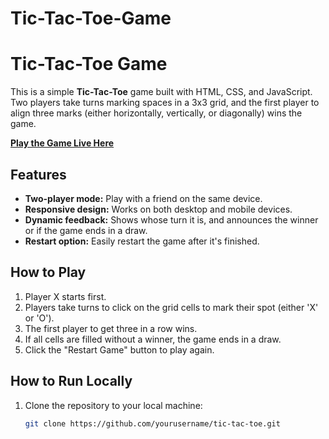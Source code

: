 # Tic-Tac-Toe-Game

# Tic-Tac-Toe Game

This is a simple **Tic-Tac-Toe** game built with HTML, CSS, and JavaScript. Two players take turns marking spaces in a 3x3 grid, and the first player to align three marks (either horizontally, vertically, or diagonally) wins the game.

[**Play the Game Live Here**](https://your-netlify-url.netlify.app)

## Features

- **Two-player mode:** Play with a friend on the same device.
- **Responsive design:** Works on both desktop and mobile devices.
- **Dynamic feedback:** Shows whose turn it is, and announces the winner or if the game ends in a draw.
- **Restart option:** Easily restart the game after it's finished.

## How to Play

1. Player X starts first.
2. Players take turns to click on the grid cells to mark their spot (either 'X' or 'O').
3. The first player to get three in a row wins.
4. If all cells are filled without a winner, the game ends in a draw.
5. Click the "Restart Game" button to play again.

## How to Run Locally

1. Clone the repository to your local machine:

   ```bash
   git clone https://github.com/yourusername/tic-tac-toe.git
